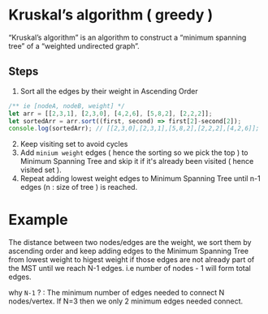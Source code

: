 # Kruskal’s algorithm ( greedy )

“Kruskal’s algorithm” is an algorithm to construct a “minimum spanning tree” of a “weighted undirected graph”.

## Steps
1. Sort all the edges by their weight in Ascending Order
```js
/** ie [nodeA, nodeB, weight] */
let arr = [[2,3,1], [2,3,0], [4,2,6], [5,8,2], [2,2,2]];
let sortedArr = arr.sort((first, second) => first[2]-second[2]);
console.log(sortedArr); // [[2,3,0],[2,3,1],[5,8,2],[2,2,2],[4,2,6]];
```
2. Keep visiting set to avoid cycles 
3. Add `minium weight` edges ( hence the sorting so we pick the top ) to Minimum Spanning Tree and skip it if it's already been visited ( hence visited set ).
4. Repeat adding lowest weight edges to Minimum Spanning Tree until n-1 edges (n : size of tree ) is reached.

# Example
The distance between two nodes/edges are the weight, we sort them by ascending order and keep adding edges to the Minimum Spanning Tree from lowest weight to higest weight if those edges are not already part of the MST until we reach N-1 edges. i.e number of nodes - 1 will form total edges.

why `N-1` ? : The minimum number of edges needed to connect N nodes/vertex. If N=3 then we only 2 minimum edges needed connect.
 